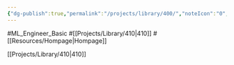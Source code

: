 ```yaml
---
{"dg-publish":true,"permalink":"/projects/library/400/","noteIcon":"0","created":"2024-01-02T01:33:32.179+09:00","updated":"2024-01-05T00:33:24.397+09:00"}
---
```


#ML_Engineer_Basic #[[Projects/Library/410\|410]] #[[Resources/Hompage\|Hompage]]


[[Projects/Library/410\|410]]